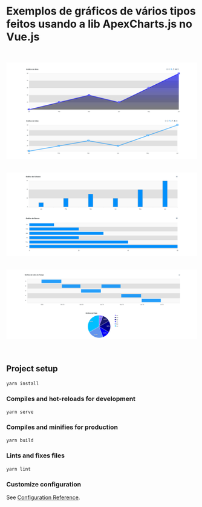 # Exemplos de gráficos de vários tipos feitos usando a lib ApexCharts.js no Vue.js

<br>

<div align="center" style="margin-top: 15px;">
  <img alt="graficos1" title="Graficos1" src=".github/grafico1.png"/>
</div>

<br>

<div align="center" style="margin-top: 15px;">
  <img alt="grafico2" title="Grafico2" src=".github/grafico2.png"/>
</div>

<br>

<div align="center" style="margin-top: 15px;">
  <img alt="grafico3" title="Grafico3" src=".github/graficos3.png"/>
</div>

<br>
<br>

## Project setup
```
yarn install
```

### Compiles and hot-reloads for development
```
yarn serve
```

### Compiles and minifies for production
```
yarn build
```

### Lints and fixes files
```
yarn lint
```

### Customize configuration
See [Configuration Reference](https://cli.vuejs.org/config/).
